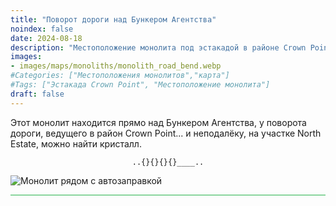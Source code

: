 ```yaml
---
title: "Поворот дороги над Бункером Агентства"
noindex: false
date: 2024-08-18
description: "Местоположение монолита под эстакадой в районе Crown Point, Brookhaven"
images:
- images/maps/monoliths/monolith_road_bend.webp
#Categories: ["Местоположения монолитов","карта"]
#Tags: ["Эстакада Crown Point", "Местоположение монолита"]
draft: false
--- 
```


Этот монолит находится прямо над Бункером Агентства, у поворота дороги, ведущего в район Crown Point... и неподалёку, на участке North Estate, можно найти кристалл.

<center><span class="copy-to-clipboard" style="align: center"><code class="copy-to-clipboard-code" data-code="..{}{}{}{}____..">..{}{}{}{}____..</code></span></center>

![Монолит рядом с автозаправкой](/images/maps/monoliths/monolith_road_bend.webp?width=400px)

<hr style="background-color: #28b44c" size=8>
